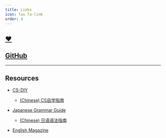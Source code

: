 ```yaml
---
title: Links
icon: fas fa-link
order: 4
---
```


## [❤️](https://moqixis.github.io)

## [GitHub](https://github.com/xuyanshi/xuyanshi.github.io)    

---

## Resources    
<!--
- ~~[Run Philosophy (My Avatar)](https://github.com/The-Run-Philosophy-Organization/run)~~
-->
- [CS-DIY](https://csdiy.wiki/en/) 
	- [(Chinese) CS自学指南](https://csdiy.wiki)

- [Japanese Grammar Guide](https://guidetojapanese.org/learn/)     
	- [(Chinese) 日语语法指南](https://res.wokanxing.info/jpgramma/index.html)

- [English Magazine](https://github.com/xuyanshi/awesome-english-ebooks)
